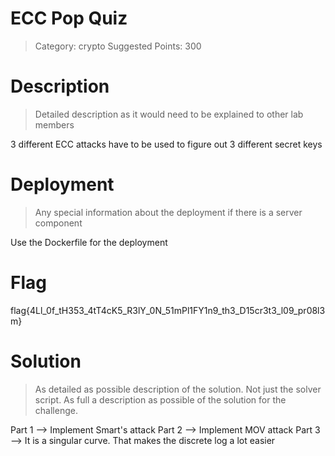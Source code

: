 # ECC Pop Quiz

> Category: crypto
> Suggested Points: 300

# Description
> Detailed description as it would need to be explained to other lab members

3 different ECC attacks have to be used to figure out 3 different secret keys

# Deployment
> Any special information about the deployment if there is a server component

Use the Dockerfile for the deployment

# Flag

flag{4Ll_0f_tH353_4tT4cK5_R3lY_0N_51mPl1FY1n9_th3_D15cr3t3_l09_pr08l3m}

# Solution
> As detailed as possible description of the solution. Not just the solver script. As full a description as possible of the solution for the challenge.

Part 1 --> Implement Smart's attack
Part 2 --> Implement MOV attack
Part 3 --> It is a singular curve. That makes the discrete log a lot easier
